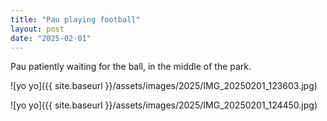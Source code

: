 ```yaml
---
title: "Pau playing football"
layout: post
date: "2025-02-01"
---
```


Pau patiently waiting for the ball, in the middle of the park.

![yo yo]({{ site.baseurl }}/assets/images/2025/IMG_20250201_123603.jpg)

![yo yo]({{ site.baseurl }}/assets/images/2025/IMG_20250201_124450.jpg)
